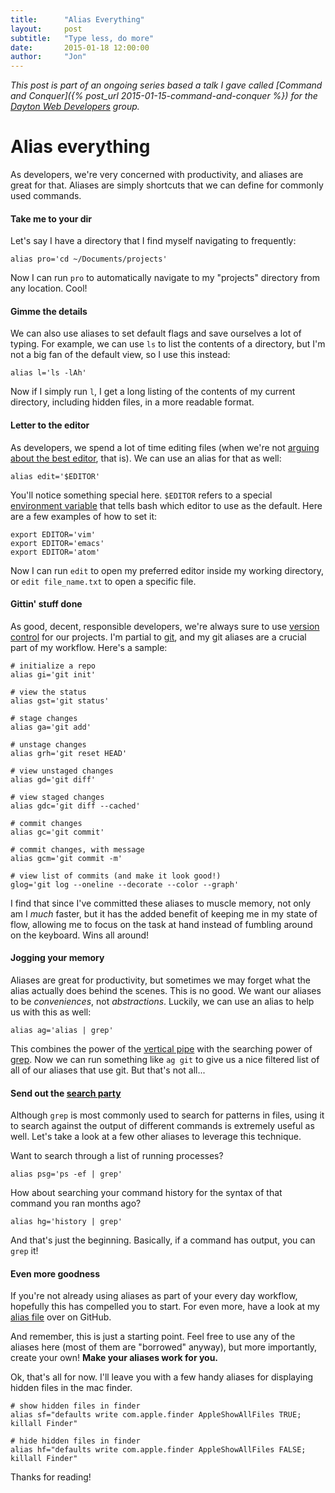 ```yaml
---
title:      "Alias Everything"
layout:     post
subtitle:   "Type less, do more"
date:       2015-01-18 12:00:00
author:     "Jon"
---
```

*This post is part of an ongoing series based a talk I gave called [Command and Conquer]({% post_url 2015-01-15-command-and-conquer %}) for the [Dayton Web Developers](http://www.meetup.com/dayton-web-developers/events/219096888/) group.*

# Alias everything

As developers, we're very concerned with productivity, and aliases are great for that. Aliases are simply shortcuts that we can define for commonly used commands.

#### Take me to your dir
Let's say I have a directory that I find myself navigating to frequently:

<pre><code>alias pro='cd ~/Documents/projects'
</code></pre>

Now I can run ```pro``` to automatically navigate to my "projects" directory from any location. Cool!

#### Gimme the details

We can also use aliases to set default flags and save ourselves a lot of typing. For example, we can use ```ls``` to list the contents of a directory, but I'm not a big fan of the default view, so I use this instead:

<pre><code>alias l='ls -lAh'
</code></pre>

Now if I simply run ```l```, I get a long listing of the contents of my current directory, including hidden files, in a more readable format.

#### Letter to the editor
As developers, we spend a lot of time editing files (when we're not [arguing about the best editor](https://xkcd.com/378/), that is). We can use an alias for that as well:

<pre><code>alias edit='$EDITOR'
</code></pre>

You'll notice something special here. ```$EDITOR``` refers to a special [environment variable](https://wiki.archlinux.org/index.php/environment_variables) that tells bash which editor to use as the default. Here are a few examples of how to set it:
<pre><code>export EDITOR='vim'
export EDITOR='emacs'
export EDITOR='atom'
</code></pre>

Now I can run ```edit``` to open my preferred editor inside my working directory, or ```edit file_name.txt``` to open a specific file.

#### Gittin' stuff done

As good, decent, responsible developers, we're always sure to use [version control](http://git-scm.com/video/what-is-version-control) for our projects. I'm partial to [git](http://git-scm.com/), and my git aliases are a crucial part of my workflow. Here's a sample:
<pre><code># initialize a repo
alias gi='git init'

# view the status
alias gst='git status'

# stage changes
alias ga='git add'

# unstage changes
alias grh='git reset HEAD'

# view unstaged changes
alias gd='git diff'

# view staged changes
alias gdc='git diff --cached'

# commit changes
alias gc='git commit'

# commit changes, with message
alias gcm='git commit -m'

# view list of commits (and make it look good!)
glog='git log --oneline --decorate --color --graph'
</code></pre>

I find that since I've committed these aliases to muscle memory, not only am I *much* faster, but it has the added benefit of keeping me in my state of flow, allowing me to focus on the task at hand instead of fumbling around on the keyboard. Wins all around!


#### Jogging your memory
Aliases are great for productivity, but sometimes we may forget what the alias actually does behind the scenes. This is no good. We want our aliases to be *conveniences*, not *abstractions*. Luckily, we can use an alias to help us with this as well:

<pre><code>alias ag='alias | grep'
</code></pre>

This combines the power of the [vertical pipe](http://tldp.org/HOWTO/Bash-Prog-Intro-HOWTO-4.html) with the searching power of [grep](http://unixhelp.ed.ac.uk/CGI/man-cgi?grep). Now we can run something like ```ag git``` to give us a nice filtered list of all of our aliases that use git. But that's not all...

#### Send out the [search party](https://www.youtube.com/watch?v=UUNvFVQYClY)
Although ```grep``` is most commonly used to search for patterns in files, using it to search against the output of different commands is extremely useful as well. Let's take a look at a few other aliases to leverage this technique.

Want to search through a list of running processes?
<pre><code>alias psg='ps -ef | grep'
</code></pre>

How about searching your command history for the syntax of that command you ran months ago?
<pre><code>alias hg='history | grep'
</code></pre>

And that's just the beginning. Basically, if a command has output, you can ```grep``` it!

#### Even more goodness
If you're not already using aliases as part of your every day workflow, hopefully this has compelled you to start. For even more, have a look at my [alias file](https://github.com/jonoliver/dotfiles/blob/master/custom/alias.zsh) over on GitHub.

And remember, this is just a starting point. Feel free to use any of the aliases here (most of them are "borrowed" anyway), but more importantly, create your own! **Make your aliases work for you.**

Ok, that's all for now. I'll leave you with a few handy aliases for displaying hidden files in the mac finder.

<pre><code># show hidden files in finder
alias sf="defaults write com.apple.finder AppleShowAllFiles TRUE; killall Finder"

# hide hidden files in finder
alias hf="defaults write com.apple.finder AppleShowAllFiles FALSE; killall Finder"
</code></pre>

Thanks for reading!
